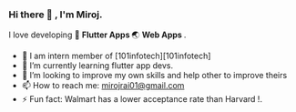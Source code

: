 ### Hi there 👋 , I'm Miroj.


I love developing 📱 <b>Flutter Apps </b>  🌏 <b> Web Apps </b>.

- 🏢 I am intern member of [101infotech][101infotech]
- 🌱 I’m currently learning flutter app devs.
- 👯 I’m looking to improve my own skills and help other to improve theirs
- 📫 How to reach me: mirojrai01@gmail.com
- ⚡ Fun fact: Walmart has a lower acceptance rate than Harvard !.

